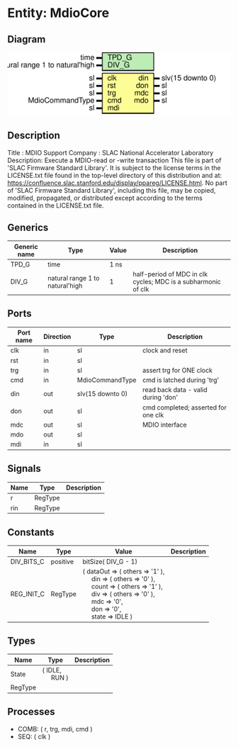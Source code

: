 # Entity: MdioCore

## Diagram

![Diagram](MdioCore.svg "Diagram")
## Description

Title      : MDIO Support
Company    : SLAC National Accelerator Laboratory
Description: Execute a MDIO-read or -write transaction
This file is part of 'SLAC Firmware Standard Library'.
It is subject to the license terms in the LICENSE.txt file found in the
top-level directory of this distribution and at:
   https://confluence.slac.stanford.edu/display/ppareg/LICENSE.html.
No part of 'SLAC Firmware Standard Library', including this file,
may be copied, modified, propagated, or distributed except according to
the terms contained in the LICENSE.txt file.
## Generics

| Generic name | Type                            | Value | Description                                                    |
| ------------ | ------------------------------- | ----- | -------------------------------------------------------------- |
| TPD_G        | time                            | 1 ns  |                                                                |
| DIV_G        | natural range 1 to natural'high | 1     | half-period of MDC in clk cycles; MDC is a subharmonic of clk  |
## Ports

| Port name | Direction | Type             | Description                         |
| --------- | --------- | ---------------- | ----------------------------------- |
| clk       | in        | sl               | clock and reset                     |
| rst       | in        | sl               |                                     |
| trg       | in        | sl               | assert trg for ONE clock            |
| cmd       | in        | MdioCommandType  | cmd is latched during 'trg'         |
| din       | out       | slv(15 downto 0) | read back data - valid during 'don' |
| don       | out       | sl               | cmd completed; asserted for one clk |
| mdc       | out       | sl               | MDIO interface                      |
| mdo       | out       | sl               |                                     |
| mdi       | in        | sl               |                                     |
## Signals

| Name | Type    | Description |
| ---- | ------- | ----------- |
| r    | RegType |             |
| rin  | RegType |             |
## Constants

| Name       | Type     | Value                                                                                                                                                                                                                                                                                                                                                                                                                                      | Description |
| ---------- | -------- | ------------------------------------------------------------------------------------------------------------------------------------------------------------------------------------------------------------------------------------------------------------------------------------------------------------------------------------------------------------------------------------------------------------------------------------------ | ----------- |
| DIV_BITS_C | positive |  bitSize( DIV_G - 1)                                                                                                                                                                                                                                                                                                                                                                                                                       |             |
| REG_INIT_C | RegType  |  (      dataOut => ( others => '1' ),<br><span style="padding-left:20px">      din     => ( others => '0' ),<br><span style="padding-left:20px">      count   => ( others => '1' ),<br><span style="padding-left:20px">      div     => ( others => '0' ),<br><span style="padding-left:20px">      mdc     => '0',<br><span style="padding-left:20px">      don     => '0',<br><span style="padding-left:20px">      state   => IDLE    ) |             |
## Types

| Name    | Type                                               | Description |
| ------- | -------------------------------------------------- | ----------- |
| State   | ( IDLE,<br><span style="padding-left:20px"> RUN )  |             |
| RegType |                                                    |             |
## Processes
- COMB: ( r, trg, mdi, cmd )
- SEQ: ( clk )
